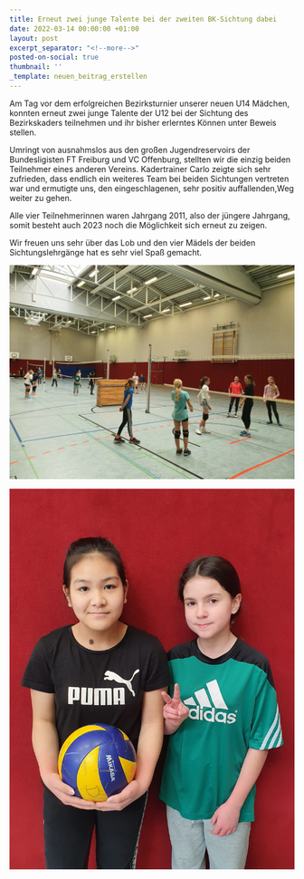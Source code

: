 ```yaml
---
title: Erneut zwei junge Talente bei der zweiten BK-Sichtung dabei
date: 2022-03-14 00:00:00 +01:00
layout: post
excerpt_separator: "<!--more-->"
posted-on-social: true
thumbnail: ''
_template: neuen_beitrag_erstellen
---
```


Am Tag vor dem erfolgreichen Bezirksturnier unserer neuen U14 Mädchen, konnten erneut zwei junge Talente der U12 bei der Sichtung des Bezirkskaders teilnehmen und ihr bisher erlerntes Können unter Beweis stellen.

Umringt von ausnahmslos aus den großen Jugendreservoirs der Bundesligisten FT Freiburg und VC Offenburg, stellten wir die einzig beiden Teilnehmer eines anderen Vereins. Kadertrainer Carlo zeigte sich sehr zufrieden, dass endlich ein weiteres Team bei beiden Sichtungen vertreten war und ermutigte uns, den eingeschlagenen, sehr positiv auffallenden,Weg weiter zu gehen.

Alle vier Teilnehmerinnen waren Jahrgang 2011, also der jüngere Jahrgang, somit besteht auch 2023 noch die Möglichkeit sich erneut zu zeigen.

Wir freuen uns sehr über das Lob und den vier Mädels der beiden Sichtungslehrgänge hat es sehr viel Spaß gemacht.

![](/upload/2022/03/14/whatsapp-image-2022-03-14-at-15-57-08-1.jpeg)

![](/upload/2022/03/14/whatsapp-image-2022-03-14-at-15-57-08.jpeg)
